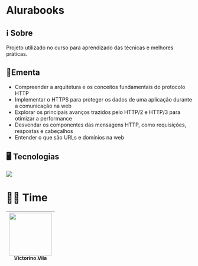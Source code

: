 <h1>Alurabooks</h1>

## ℹ️ Sobre
<p>Projeto utilizado no curso para aprendizado das técnicas e melhores práticas.</p>

## 📘Ementa

- Compreender a arquitetura e os conceitos fundamentais do protocolo HTTP
- Implementar o HTTPS para proteger os dados de uma aplicação durante a comunicação na web
- Explorar os principais avanços trazidos pelo HTTP/2 e HTTP/3 para otimizar a performance
- Desvendar os componentes das mensagens HTTP, como requisições, respostas e cabeçalhos
- Entender o que são URLs e domínios na web

## 🖥️ Tecnologias

<div>
  <img src="https://img.shields.io/badge/MySQL-4479A1?style=for-the-badge&logo=mysql&logoColor=white">
  
</div>

# 🧑‍🏫 Time

| [<img loading="victorino" src="https://avatars.githubusercontent.com/u/846709?v=4" width=115><br><sub>Victorino Vila</sub>](https://github.com/geonnave/) | 
| :---------------------------------------------------------------------------------------------------------------------------------------------------------------: | 
